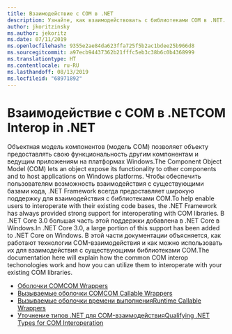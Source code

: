 ```yaml
---
title: Взаимодействие c COM в .NET
description: Узнайте, как взаимодействовать с библиотеками COM в .NET.
author: jkoritzinsky
ms.author: jekoritz
ms.date: 07/11/2019
ms.openlocfilehash: 9355e2ae84da623ffa725f5b2ac1bdee25b966d8
ms.sourcegitcommit: a97ecb94437362b21fffc5eb3c38b6c0b4368999
ms.translationtype: HT
ms.contentlocale: ru-RU
ms.lasthandoff: 08/13/2019
ms.locfileid: "68971892"
---
```

# <a name="com-interop-in-net"></a><span data-ttu-id="35dd7-103">Взаимодействие c COM в .NET</span><span class="sxs-lookup"><span data-stu-id="35dd7-103">COM Interop in .NET</span></span>

<span data-ttu-id="35dd7-104">Объектная модель компонентов (модель COM) позволяет объекту предоставлять свою функциональность другим компонентам и ведущим приложениям на платформах Windows.</span><span class="sxs-lookup"><span data-stu-id="35dd7-104">The Component Object Model (COM) lets an object expose its functionality to other components and to host applications on Windows platforms.</span></span> <span data-ttu-id="35dd7-105">Чтобы обеспечить пользователям возможность взаимодействия с существующими базами кода, .NET Framework всегда предоставляет широкую поддержку для взаимодействия с библиотеками COM.</span><span class="sxs-lookup"><span data-stu-id="35dd7-105">To help enable users to interoperate with their existing code bases, the .NET Framework has always provided strong support for interoperating with COM libraries.</span></span> <span data-ttu-id="35dd7-106">В .NET Core 3.0 большая часть этой поддержки добавлена в .NET Core в Windows.</span><span class="sxs-lookup"><span data-stu-id="35dd7-106">In .NET Core 3.0, a large portion of this support has been added to .NET Core on Windows.</span></span> <span data-ttu-id="35dd7-107">В этой части документации объясняется, как работают технологии COM-взаимодействия и как можно использовать их для взаимодействия с существующими библиотеками COM.</span><span class="sxs-lookup"><span data-stu-id="35dd7-107">The documentation here will explain how the common COM interop techonologies work and how you can utilize them to interoperate with your existing COM libraries.</span></span>

- [<span data-ttu-id="35dd7-108">Oболочки COM</span><span class="sxs-lookup"><span data-stu-id="35dd7-108">COM Wrappers</span></span>](./com-wrappers.md)
- [<span data-ttu-id="35dd7-109">Вызываемые оболочки COM</span><span class="sxs-lookup"><span data-stu-id="35dd7-109">COM Callable Wrappers</span></span>](./com-callable-wrapper.md)
- [<span data-ttu-id="35dd7-110">Вызываемые оболочки времени выполнения</span><span class="sxs-lookup"><span data-stu-id="35dd7-110">Runtime Callable Wrappers</span></span>](./runtime-callable-wrapper.md)
- [<span data-ttu-id="35dd7-111">Уточнение типов .NET для COM-взаимодействия</span><span class="sxs-lookup"><span data-stu-id="35dd7-111">Qualifying .NET Types for COM Interoperation</span></span>](./qualify-net-types-for-interoperation.md)
